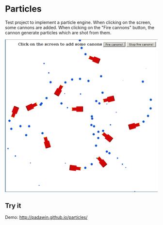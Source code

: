 # Particles

Test project to implement a particle engine. When clicking on the
screen, some cannons are added. When clicking on the "Fire cannons"
button, the cannon generate particles which are shot from them.

![screenshot](screenshot.png "Particles")

## Try it

Demo: http://padawin.github.io/particles/
